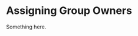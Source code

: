 [title]: # (Assigning Group Owners)
[tags]: # (XXX)
[priority]: # (6517)
# Assigning Group Owners
Something here.
